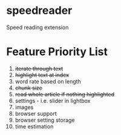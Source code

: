 speedreader
===========

Speed reading extension

Feature Priority List
==
1. ~~iterate through text~~
2. ~~highlight text at index~~
3. word rate based on length
4. ~~chunk size~~
5. ~~read whole article if nothing highlighted~~
6. settings - i.e. slider in lightbox
7. images
8. browser support
9. browser setting storage
10. time estimation